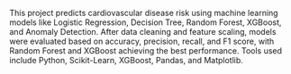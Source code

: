 This project predicts cardiovascular disease risk using machine learning models like Logistic Regression, Decision Tree, Random Forest, XGBoost, and Anomaly Detection. After data cleaning and feature scaling, models were evaluated based on accuracy, precision, recall, and F1 score, with Random Forest and XGBoost achieving the best performance. Tools used include Python, Scikit-Learn, XGBoost, Pandas, and Matplotlib.
